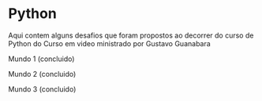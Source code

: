 # Python

Aqui contem alguns desafios  que foram propostos ao decorrer do curso de Python do Curso em video ministrado por Gustavo Guanabara<br>

Mundo 1 (concluido)<br>

Mundo 2 (concluido)<br>

Mundo 3 (concluido)




